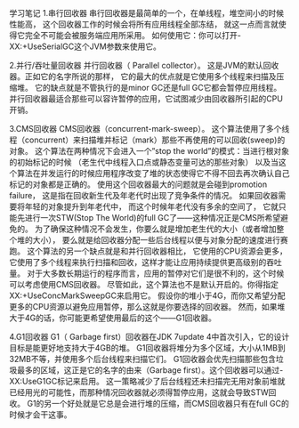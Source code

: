 学习笔记
1.串行回收器
    串行回收器是最简单的一个，在单线程，堆空间小的时候性能高，
    这个回收器工作的时候会将所有应用线程全部冻结，
    就这一点而言就使得它完全不可能会被服务端应用所采用。
    如何使用它：你可以打开-XX:+UseSerialGC这个JVM参数来使用它。

2.并行/吞吐量回收器
    并行回收器（ Parallel collector）。
    这是JVM的默认回收器。正如它的名字所说的那样，
    它的最大的优点就是它使用多个线程来扫描及压缩堆。
    它的缺点就是不管执行的是minor GC还是full GC它都会暂停应用线程。
    并行回收器最适合那些可以容许暂停的应用，它试图减少由回收器所引起的CPU开销。

3.CMS回收器
    CMS回收器（concurrent-mark-sweep）。
    这个算法使用了多个线程（concurrent）来扫描堆并标记（mark）那些不再使用的可以回收(sweep)的对象。
    这个算法在两种情况下会进入一个”stop the world”的模式：当进行根对象的初始标记的时候 （老生代中线程入口点或静态变量可达的那些对象）
    以及当这个算法在并发运行的时候应用程序改变了堆的状态使得它不得不回去再次确认自己标记的对象都是正确的。
    使用这个回收器最大的问题就是会碰到promotion failure，
    这是指在回收新生代及年老代时出现了竞争条件的情况。
    如果回收器需要将年轻的对象提升到年老代中，
    而这个时候年老代没有多余的空间了，
    它就只能先进行一次STW(Stop The World)的full GC了——这种情况正是CMS所希望避免的。
    为了确保这种情况不会发生，你要么就是增加老生代的大小（或者增加整个堆的大小），
    要么就是给回收器分配一些后台线程以便与对象分配的速度进行赛跑。
    这个算法的另一个缺点就是和并行回收器相比，
    它使用的CPU资源会更多，它使用了多个线程来执行扫描和回收，这样才能让应用持续提供更高级别的吞吐量。
    对于大多数长期运行的程序而言，应用的暂停对它们是很不利的，这个时候可以考虑使用CMS回收器。
    尽管如此，这个算法也不是默认开启的。你得指定XX:+UseConcMarkSweepGC来启用它。
    假设你的堆小于4G，而你又希望分配更多的CPU资源以避免应用暂停，那么这就是你要选择的回收器。
    然而，如果堆大于4G的话，你可能更希望使用最后的这个——G1回收器。

4.G1回收器
    G1（ Garbage first）回收器在JDK 7update 4中首次引入，它的设计目标是能更好地支持大于4GB的堆。
    G1回收器将堆分为多个区域，大小从1MB到32MB不等，并使用多个后台线程来扫描它们。
    G1回收器会优先扫描那些包含垃圾最多的区域，这正是它的名字的由来（Garbage first）。这个回收器可以通过-XX:UseG1GC标记来启用。
    这一策略减少了后台线程还未扫描完无用对象前堆就已经用光的可能性，而那种情况回收器就必须得暂停应用，这就会导致STW回收。
    G1的另一个好处就是它总是会进行堆的压缩，而CMS回收器只有在full GC的时候才会干这事。